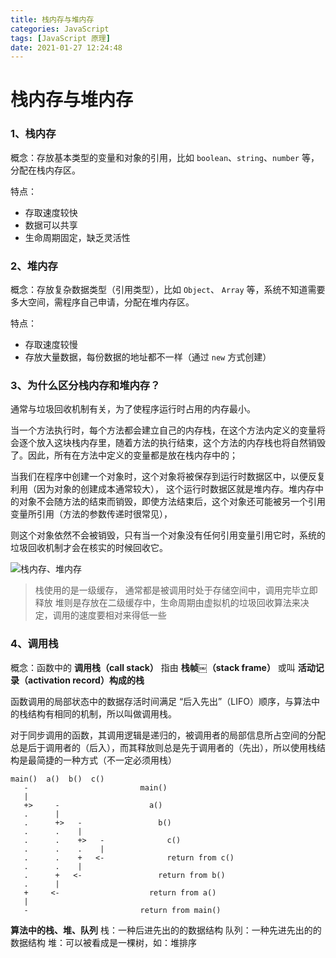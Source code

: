```yaml
---
title: 栈内存与堆内存
categories: JavaScript
tags: [JavaScript 原理]
date: 2021-01-27 12:24:48
---
```


# 栈内存与堆内存

### 1、栈内存

概念：存放基本类型的变量和对象的引用，比如 `boolean`、`string`、`number` 等，分配在栈内存区。

特点：
* 存取速度较快
* 数据可以共享
* 生命周期固定，缺乏灵活性

### 2、堆内存

概念：存放复杂数据类型（引用类型），比如 `Object`、 `Array` 等，系统不知道需要多大空间，需程序自己申请，分配在堆内存区。

特点：
* 存取速度较慢
* 存放大量数据，每份数据的地址都不一样（通过 `new` 方式创建）

### 3、为什么区分栈内存和堆内存？

通常与垃圾回收机制有关，为了使程序运行时占用的内存最小。

当一个方法执行时，每个方法都会建立自己的内存栈，在这个方法内定义的变量将会逐个放入这块栈内存里，随着方法的执行结束，这个方法的内存栈也将自然销毁了。因此，所有在方法中定义的变量都是放在栈内存中的；

当我们在程序中创建一个对象时，这个对象将被保存到运行时数据区中，以便反复利用（因为对象的创建成本通常较大），
这个运行时数据区就是堆内存。堆内存中的对象不会随方法的结束而销毁，即使方法结束后，这个对象还可能被另一个引用变量所引用（方法的参数传递时很常见），

则这个对象依然不会被销毁，只有当一个对象没有任何引用变量引用它时，系统的垃圾回收机制才会在核实的时候回收它。

![栈内存、堆内存](https://timgsa.baidu.com/timg?image&quality=80&size=b9999_10000&sec=1525441275251&di=22dc34589ed420f3b6733993269f18f8&imgtype=0&src=http%3A%2F%2Fimg.1oc.cn%2F2018%2F01%2F25%2F2014093009031910.png)

> 栈使用的是一级缓存， 通常都是被调用时处于存储空间中，调用完毕立即释放
> 堆则是存放在二级缓存中，生命周期由虚拟机的垃圾回收算法来决定，调用的速度要相对来得低一些

### 4、调用栈
概念：函数中的 **调用栈（call stack）** 指由 **栈帧￼（stack frame）** 或叫 **活动记录（activation record）**构成的**栈**

函数调用的局部状态中的数据存活时间满足 “后入先出”（LIFO）顺序，与算法中的栈结构有相同的机制，所以叫做调用栈。

对于同步调用的函数，其调用逻辑是递归的，被调用者的局部信息所占空间的分配总是后于调用者的（后入），而其释放则总是先于调用者的（先出），所以使用栈结构是最简捷的一种方式（不一定必须用栈）

```
main()  a()  b()  c()
   -                         main()
   |
   +>     -                    a()
   .      |
   .      +>   -                 b()
   .      .    |
   .      .    +>   -              c()
   .      .    .    |
   .      .    +   <-              return from c()
   .      .    |
   .      +   <-                 return from b()
   .      |
   +     <-                    return from a()
   |
   -                         return from main()
```

**算法中的栈、堆、队列**
栈：一种后进先出的的数据结构
队列：一种先进先出的的数据结构
堆：可以被看成是一棵树，如：堆排序


